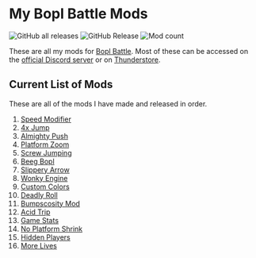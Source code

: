 # My Bopl Battle Mods
![GitHub all releases](https://img.shields.io/github/downloads/ReallyBadDeveloper/MyBoplBattleMods/total?logo=github)
![GitHub Release](https://img.shields.io/github/v/release/ReallyBadDeveloper/MyBoplBattleMods?style=plastic&label=latest%20release)
![Mod count](https://img.shields.io/badge/mod_count-16-purple)

These are all my mods for [Bopl Battle](https://store.steampowered.com/app/1686940/Bopl_Battle/). Most of these can be accessed on the [official Discord server](https://discord.gg/official-bopl-battle-modding-comunity-1175164882388275310) or on [Thunderstore](https://thunderstore.io/c/bopl-battle/p/ReallyBadDeveloper/).

## Current List of Mods
These are all of the mods I have made and released in order.
1. [Speed Modifier](https://github.com/ReallyBadDeveloper/MyBoplBattleMods/releases/tag/speedmodifier1.1.0)
2. [4x Jump](https://github.com/ReallyBadDeveloper/MyBoplBattleMods/releases/tag/4xjump1.0.0)
3. [Almighty Push](https://github.com/ReallyBadDeveloper/MyBoplBattleMods/releases/tag/almightypush1.0.0)
4. [Platform Zoom](https://github.com/ReallyBadDeveloper/MyBoplBattleMods/releases/tag/platformzoom1.0.0)
5. [Screw Jumping](https://github.com/ReallyBadDeveloper/MyBoplBattleMods/releases/tag/platformzoom1.0.0)
6. [Beeg Bopl](https://github.com/ReallyBadDeveloper/MyBoplBattleMods/releases/tag/beegbopl1.0.0)
7. [Slippery Arrow](https://github.com/ReallyBadDeveloper/MyBoplBattleMods/releases/tag/slipperyarrow1.0.0)
8. [Wonky Engine](https://github.com/ReallyBadDeveloper/MyBoplBattleMods/releases/tag/wonkyengine1.0.0)
9. [Custom Colors](https://github.com/ReallyBadDeveloper/MyBoplBattleMods/releases/tag/customcolors2.0.0)
10. [Deadly Roll](https://github.com/ReallyBadDeveloper/MyBoplBattleMods/releases/tag/deadlyroll1.0.0)
11. [Bumpscosity Mod](https://github.com/ReallyBadDeveloper/MyBoplBattleMods/releases/tag/bumpscositymod1.0.0)
12. [Acid Trip](https://github.com/ReallyBadDeveloper/MyBoplBattleMods/releases/tag/acidtrip1.0.0)
13. [Game Stats](https://github.com/ReallyBadDeveloper/MyBoplBattleMods/releases/tag/gamestats1.0.0)
14. [No Platform Shrink](https://github.com/ReallyBadDeveloper/MyBoplBattleMods/releases/tag/noplatformshrink1.0.0)
15. [Hidden Players](https://github.com/ReallyBadDeveloper/MyBoplBattleMods/releases/tag/hiddenplayers1.0.0)
16. [More Lives](https://github.com/ReallyBadDeveloper/MyBoplBattleMods/releases/tag/morelives1.0.0)
